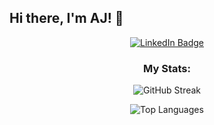 ## Hi there, I'm AJ! 👋
</div>
<div id="social-badges" align="center">
  <a href="https://www.linkedin.com/in/sanchezakoni"/><img src="https://img.shields.io/badge/LinkedIIn-blue?logo=linkedin&logoColor=white&style=for-the-badge" alt="LinkedIn Badge"/></a>

### My Stats:

![GitHub Streak](https://streak-stats.demolab.com/?user=akonisanchez&theme=swift)

![Top Languages](https://github-readme-stats.vercel.app/api/top-langs/?username=akonisanchez&layout=compact&theme=swift)



<!--
**akonisanchez/akonisanchez** is a ✨ _special_ ✨ repository because its `README.md` (this file) appears on your GitHub profile.

Here are some ideas to get you started:

- 🔭 I’m currently working on ...
- 🌱 I’m currently learning ...
- 👯 I’m looking to collaborate on ...
- 🤔 I’m looking for help with ...
- 💬 Ask me about ...
- 📫 How to reach me: ...
- 😄 Pronouns: ...
- ⚡ Fun fact: ...
-->
